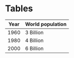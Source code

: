 # Tables
| Year | World population |
| :---: | ------------    |
| 1960 | 3 Billion        |
| 1980 | 4 Billion        |
| 2000 | 6 Billion        |
